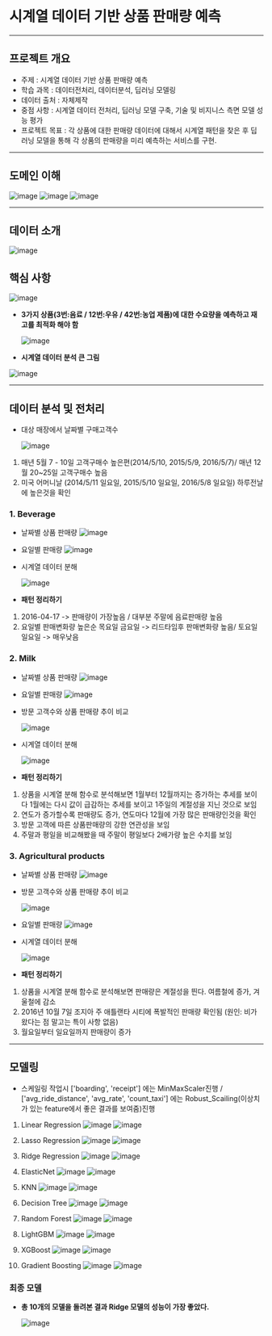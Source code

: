 # 시계열 데이터 기반 상품 판매량 예측
---
## 프로젝트 개요
- 주제 : 시계열 데이터 기반 상품 판매량 예측
- 학습 과목 : 데이터전처리, 데이터분석, 딥러닝 모델링
- 데이터 출처 : 자체제작
- 중점 사항 : 시계열 데이터 전처리, 딥러닝 모델 구축, 기술 및 비지니스 측면 모델 성능 평가
- 프로젝트 목표 : 각 상품에 대한 판매량 데이터에 대해서 시계열 패턴을 찾은 후 딥러닝 모델을 통해 각 상품의 판매량을 미리 예측하는 서비스를 구현.
---

## 도메인 이해 
![image](https://github.com/user-attachments/assets/82bbdd7c-ee7c-41f2-b76f-efe7a0eb4bed)
![image](https://github.com/user-attachments/assets/94720511-2008-4f01-b85b-8b8c6ecda25b)
![image](https://github.com/user-attachments/assets/2ddd0e97-362d-4961-aa68-acf922286582)

---

## 데이터 소개 

![image](https://github.com/user-attachments/assets/26c60e57-4cd9-47a7-97fd-f7816d6a822e)


## 핵심 사항 

![image](https://github.com/user-attachments/assets/8bb06096-c062-4dba-9394-4ebc3f1d0189)

- **3가지 상품(3번:음료 / 12번:우유 / 42번:농업 제품)에 대한 수요량을 예측하고 재고를 최적화 해야 함**

  ![image](https://github.com/user-attachments/assets/8d2b08bb-a9bc-4d35-8c7e-9010033356ac)

- **시계열 데이터 분석 큰 그림**

![image](https://github.com/user-attachments/assets/a1efd541-2ad4-49b9-a1bb-67fad0ac3cc0)

---
## 데이터 분석 및 전처리
- 대상 매장에서 날짜별 구매고객수

  ![image](https://github.com/user-attachments/assets/b4afcccb-8eb3-46ea-be31-0bb480c2df2d)
1) 매년 5월 7 - 10일 고객구매수 높은편(2014/5/10, 2015/5/9, 2016/5/7)/ 매년 12월 20~25일 고객구매수 높음
2) 미국 어머니날 (2014/5/11 일요일, 2015/5/10 일요일, 2016/5/8 일요일) 하루전날에 높은것을 확인

### 1. Beverage
- 날짜별 상품 판매량
![image](https://github.com/user-attachments/assets/0551dd58-1448-40e2-bd51-871170336cea)

- 요일별 판매량
![image](https://github.com/user-attachments/assets/cfd3acda-0b43-4a8c-a332-c11ede3df67b)

- 시계열 데이터 분해

  ![image](https://github.com/user-attachments/assets/4ef1149c-7a7a-49df-925a-a01ae09701a4)

- **패턴 정리하기**
1) 2016-04-17 -> 판매량이 가장높음 / 대부분 주말에 음료판매량 높음
2) 요일별 판매변화량 높은순  목요일 금요일 -> 리드타임후 판매변화량 높음/ 토요일 일요일 -> 매우낮음

### 2. Milk
- 날짜별 상품 판매량
![image](https://github.com/user-attachments/assets/f957ec61-f450-4eb1-8f3c-1109c8232d45)

- 요일별 판매량
![image](https://github.com/user-attachments/assets/28b0f88e-7df5-45b9-aa0e-5e38e935e1ee)

- 방문 고객수와 상품 판매량 추이 비교

  ![image](https://github.com/user-attachments/assets/694b09c1-2112-4366-8ee2-e9c4c5c4f263)

- 시계열 데이터 분해

  ![image](https://github.com/user-attachments/assets/311d2b35-69fe-49b4-9d8c-f42b362fca93)
- **패턴 정리하기**
1) 상품을 시계열 분해 함수로 분석해보면 1월부터 12월까지는 증가하는 추세를 보이다 1월에는 다시 값이 급감하는 추세를 보이고 1주일의 계절성을 지닌 것으로 보임
2) 연도가 증가할수록 판매량도 증가, 연도마다 12월에 가장 많은 판매량인것을 확인
3) 방문 고객에 따른 상품판매량의 강한 연관성을 보임
4) 주말과 평일을 비교해봤을 때 주말이 평일보다 2배가량 높은 수치를 보임


### 3. Agricultural products
- 날짜별 상품 판매량
![image](https://github.com/user-attachments/assets/30db56e3-a083-4464-8d93-44ba3b3e4879)

- 방문 고객수와 상품 판매량 추이 비교

  ![image](https://github.com/user-attachments/assets/c772fb67-3791-4e6e-9090-6f4262bd90ac)

- 요일별 판매량
![image](https://github.com/user-attachments/assets/46cbc49f-b0ff-42a0-846a-07621fa6a1ff)

- 시계열 데이터 분해

  ![image](https://github.com/user-attachments/assets/adaf17da-d24b-4223-b2cb-65fa11943c6f)
- **패턴 정리하기**
1) 상품을 시계열 분해 함수로 분석해보면 판매량은 계절성을 띈다. 여름철에 증가, 겨울철에 감소
2) 2016년 10월 7일 조지아 주 애틀랜타 시티에 폭발적인 판매량 확인됨 (원인: 비가 왔다는 점 말고는 특이 사항 없음)
3) 월요일부터 일요일까지 판매량이 증가


---
## 모델링
- 스케일링 작업시 ['boarding', 'receipt'] 에는 MinMaxScaler진행 / ['avg_ride_distance', 'avg_rate', 'count_taxi'] 에는 Robust_Scailing(이상치가 있는 feature에서 좋은 결과를 보여줌)진행
1) Linear Regression
![image](https://github.com/user-attachments/assets/11bf271b-0963-412a-84e5-2202f2e81653)
![image](https://github.com/user-attachments/assets/5d4825d4-0692-4ce5-be52-29abe7e1f7c5)


2) Lasso Regression
![image](https://github.com/user-attachments/assets/09ff1240-54a8-4925-84a0-b06245124c0e)
![image](https://github.com/user-attachments/assets/52379464-156f-46e1-b494-36749431c45a)


3) Ridge Regression
![image](https://github.com/user-attachments/assets/7cd18837-5a1b-4dac-84a2-052eee53c100)
![image](https://github.com/user-attachments/assets/2fa3186f-50d8-43a9-a65b-d464c721fa34)


4) ElasticNet
![image](https://github.com/user-attachments/assets/3874277f-ec49-4313-a0fe-ffe6eaa9c21b)
![image](https://github.com/user-attachments/assets/7601b9ce-5f73-4c86-8651-a5376aa279f2)


5) KNN
![image](https://github.com/user-attachments/assets/9072f62f-d8cf-4afc-a9b2-cd5243cf3926)
![image](https://github.com/user-attachments/assets/9263b0c9-d66a-4453-bf30-f6ebcaa84505)


6) Decision Tree
![image](https://github.com/user-attachments/assets/bb526bea-ee42-4ac5-88d4-4d1d6202cf07)
![image](https://github.com/user-attachments/assets/2f755f6a-469c-4c08-8a9e-40afbab060db)


7) Random Forest
![image](https://github.com/user-attachments/assets/2f1420ed-ebda-4407-8a34-876671105041)
![image](https://github.com/user-attachments/assets/26316b26-40da-49eb-bc1c-1539d32f6fab)


8) LightGBM
![image](https://github.com/user-attachments/assets/30c1b8e5-2137-4b4b-8244-6f6462937bc4)
![image](https://github.com/user-attachments/assets/decde94b-6d7b-4001-a6ad-f793e5d5b0eb)


9) XGBoost
![image](https://github.com/user-attachments/assets/60f5c6a8-b5ee-4cb5-9559-270627d4b7e8)
![image](https://github.com/user-attachments/assets/f81d250c-7509-4294-bc52-264f2b9b3b11)


10) Gradient Boosting
![image](https://github.com/user-attachments/assets/7ca32345-5873-433d-9364-383c4245af5b)
![image](https://github.com/user-attachments/assets/786c2d1f-83bd-4238-9a46-6aa07d26a3c3)



### 최종 모델
- **총 10개의 모델을 돌려본 결과 Ridge 모델의 성능이 가장 좋았다.**

  ![image](https://github.com/user-attachments/assets/48813c6b-9312-4c22-82f5-bcefe4297588)



